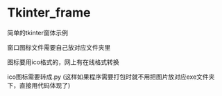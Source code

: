 # Tkinter_frame
简单的tkinter窗体示例

窗口图标文件需要自己放对应文件夹里

图标要用ico格式的，网上有在线格式转换

ico图标需要转成.py  (这样如果程序需要打包时就不用把图片放对应exe文件夹下，直接用代码体现了)
